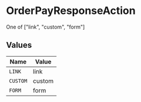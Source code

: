 # OrderPayResponseAction

One of ["link", "custom", "form"]


## Values

| Name     | Value    |
| -------- | -------- |
| `LINK`   | link     |
| `CUSTOM` | custom   |
| `FORM`   | form     |